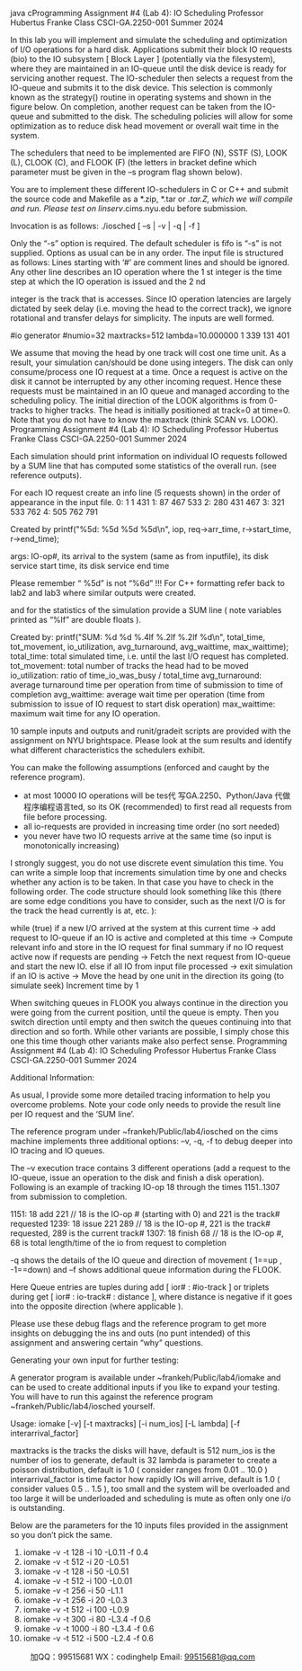 java cProgramming Assignment #4 (Lab 4): IO Scheduling Professor Hubertus Franke 
Class CSCI-GA.2250-001 Summer 2024 
 
In this lab you will implement and simulate the scheduling and optimization of I/O operations for a hard disk. Applications 
submit their block IO requests (bio) to the IO subsystem [ Block Layer ] (potentially via the filesystem), where they are 
maintained in an IO-queue until the disk device is ready for servicing another request. The IO-scheduler then selects a request 
from the IO-queue and submits it to the disk device. This selection is commonly known as the strategy() routine in 
operating systems and shown in the figure below. On completion, another request can be taken from the IO-queue and 
submitted to the disk. The scheduling policies will allow for some optimization as to reduce disk head movement or overall 
wait time in the system. 
 
The schedulers that need to be implemented are FIFO (N), SSTF (S), LOOK (L), CLOOK (C), and FLOOK (F) 
(the letters in bracket define which parameter must be given in the –s program flag shown below). 
 
You are to implement these different IO-schedulers in C or C++ and submit the source code and Makefile as a *.zip, *.tar or 
*.tar.Z, which we will compile and run. Please test on linserv*.cims.nyu.edu before submission. 
 
 
Invocation is as follows: 
 ./iosched [ –s | -v | -q | -f ]  
 
Only the “-s” option is required. The default scheduler is fifo is “-s” is not supplied. Options as usual can be in any order. 
The input file is structured as follows: Lines starting with ‘#’ are comment lines and should be ignored. 
Any other line describes an IO operation where the 1
st
 integer is the time step at which the IO operation is issued and the 2
nd
 
integer is the track that is accesses. Since IO operation latencies are largely dictated by seek delay (i.e. moving the head to the 
correct track), we ignore rotational and transfer delays for simplicity. The inputs are well formed. 
 
#io generator 
#numio=32 maxtracks=512 lambda=10.000000 
1 339 
131 401 
 
We assume that moving the head by one track will cost one time unit. As a result, your simulation can/should be done using 
integers. The disk can only consume/process one IO request at a time. Once a request is active on the disk it cannot be 
interrupted by any other incoming request. Hence these requests must be maintained in an IO queue and managed according 
to the scheduling policy. The initial direction of the LOOK algorithms is from 0-tracks to higher tracks. The head is initially 
positioned at track=0 at time=0. Note that you do not have to know the maxtrack (think SCAN vs. LOOK). Programming Assignment #4 (Lab 4): IO Scheduling Professor Hubertus Franke 
Class CSCI-GA.2250-001 Summer 2024 
 
Each simulation should print information on individual IO requests followed by a SUM line that has computed some statistics 
of the overall run. (see reference outputs). 
 
For each IO request create an info line (5 requests shown) in the order of appearance in the input file. 
 0: 1 1 431 
 1: 87 467 533 
 2: 280 431 467 
 3: 321 533 762 
 4: 505 762 791 
 
Created by 
 printf("%5d: %5d %5d %5d\n", iop, req->arr_time, r->start_time, r->end_time); 
 
args: IO-op#, its arrival to the system (same as from inputfile), its disk service start time, its disk service end time 
 
Please remember “ %5d” is not “%6d” !!! For C++ formatting refer back to lab2 and lab3 where similar outputs were created. 
 
and for the statistics of the simulation provide a SUM line ( note variables printed as “%lf” are double floats ). 
 
Created by: printf("SUM: %d %d %.4lf %.2lf %.2lf %d\n", 
 total_time, tot_movement, io_utilization, 
 avg_turnaround, avg_waittime, max_waittime); 
total_time: total simulated time, i.e. until the last I/O request has completed. 
tot_movement: total number of tracks the head had to be moved 
io_utilization: ratio of time_io_was_busy / total_time 
avg_turnaround: average turnaround time per operation from time of submission to time of completion 
avg_waittime: average wait time per operation (time from submission to issue of IO request to start disk operation) 
max_waittime: maximum wait time for any IO operation. 
 
10 sample inputs and outputs and runit/gradeit scripts are provided with the assignment on NYU brightspace. 
Please look at the sum results and identify what different characteristics the schedulers exhibit. 
 
You can make the following assumptions (enforced and caught by the reference program). 
- at most 10000 IO operations will be tes代 写GA.2250、Python/Java
代做程序编程语言ted, so its OK (recommended) to first read all requests from file before processing. 
- all io-requests are provided in increasing time order (no sort needed) 
- you never have two IO requests arrive at the same time (so input is monotonically increasing) 
 
I strongly suggest, you do not use discrete event simulation this time. You can write a simple loop that increments simulation 
time by one and checks whether any action is to be taken. In that case you have to check in the following order. 
The code structure should look something like this (there are some edge conditions you have to consider, such as the next I/O 
is for the track the head currently is at, etc. ): 
 
 while (true) 
if a new I/O arrived at the system at this current time 
 → add request to IO-queue 
if an IO is active and completed at this time 
 → Compute relevant info and store in the IO request for final summary 
if no IO request active now 
 if requests are pending 
 → Fetch the next request from IO-queue and start the new IO. 
 else if all IO from input file processed 
 → exit simulation 
if an IO is active 
 → Move the head by one unit in the direction its going (to simulate seek) 
Increment time by 1 
 
When switching queues in FLOOK you always continue in the direction you were going from the current position, until the 
queue is empty. Then you switch direction until empty and then switch the queues continuing into that direction and so forth. 
While other variants are possible, I simply chose this one this time though other variants make also perfect sense. Programming Assignment #4 (Lab 4): IO Scheduling Professor Hubertus Franke 
Class CSCI-GA.2250-001 Summer 2024 
 
Additional Information: 
 
As usual, I provide some more detailed tracing information to help you overcome problems. Note your code only needs to 
provide the result line per IO request and the ‘SUM line’. 
 
The reference program under ~frankeh/Public/lab4/iosched on the cims machine implements three additional options: –v, -q, 
-f to debug deeper into IO tracing and IO queues. 
 
The –v execution trace contains 3 different operations (add a request to the IO-queue, issue an operation to the disk and 
finish a disk operation). Following is an example of tracking IO-op 18 through the times 1151..1307 from submission to 
completion. 
 
1151: 18 add 221 // 18 is the IO-op # (starting with 0) and 221 is the track# requested 
1239: 18 issue 221 289 // 18 is the IO-op #, 221 is the track# requested, 289 is the current track# 
1307: 18 finish 68 // 18 is the IO-op #, 68 is total length/time of the io from request to completion 
 
-q shows the details of the IO queue and direction of movement ( 1==up , -1==down) and 
–f shows additional queue information during the FLOOK. 
 
Here Queue entries are tuples during add [ ior# : #io-track ] or triplets during get [ ior# : io-track# : distance ], 
where distance is negative if it goes into the opposite direction (where applicable ). 
 
Please use these debug flags and the reference program to get more insights on debugging the ins and outs (no punt intended) 
of this assignment and answering certain “why” questions. 
 
Generating your own input for further testing: 
 
A generator program is available under ~frankeh/Public/lab4/iomake and can be used to create additional inputs if you like to 
expand your testing. You will have to run this against the reference program ~frankeh/Public/lab4/iosched yourself. 
 
Usage: iomake [-v] [-t maxtracks] [-i num_ios] [-L lambda] [-f interarrival_factor] 
 
maxtracks is the tracks the disks will have, default is 512 
num_ios is the number of ios to generate, default is 32 
lambda is parameter to create a poisson distribution, default is 1.0 ( consider ranges from 0.01 .. 10.0 ) 
interarrival_factor is time factor how rapidly IOs will arrive, default is 1.0 ( consider values 0.5 .. 1.5 ), too small and the 
system will be overloaded and too large it will be underloaded and scheduling is mute as often only one i/o is outstanding. 
 
Below are the parameters for the 10 inputs files provided in the assignment so you don’t pick the same. 
 
1. iomake -v -t 128 -i 10 -L0.11 -f 0.4 
2. iomake -v -t 512 -i 20 -L0.51 
3. iomake -v -t 128 -i 50 -L0.51 
4. iomake -v -t 512 -i 100 -L0.01 
5. iomake -v -t 256 -i 50 -L1.1 
6. iomake -v -t 256 -i 20 -L0.3 
7. iomake -v -t 512 -i 100 -L0.9 
8. iomake -v -t 300 -i 80 -L3.4 -f 0.6 
9. iomake -v -t 1000 -i 80 -L3.4 -f 0.6 
10. iomake -v -t 512 -i 500 -L2.4 -f 0.6 

         
加QQ：99515681  WX：codinghelp  Email: 99515681@qq.com
